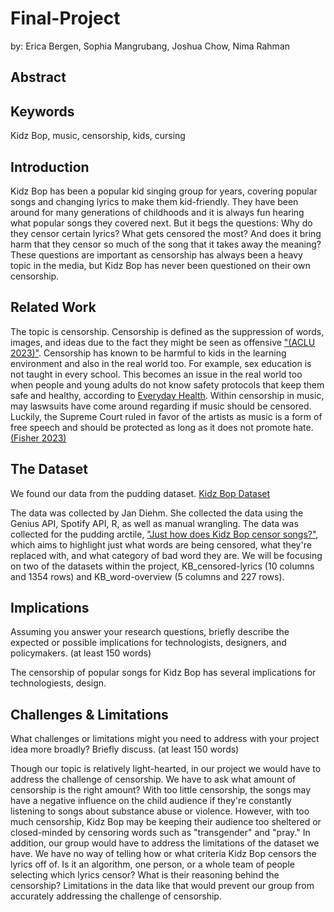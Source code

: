 # Final-Project
by: Erica Bergen, Sophia Mangrubang, Joshua Chow, Nima Rahman

## Abstract

## Keywords

Kidz Bop, music, censorship, kids, cursing

## Introduction

Kidz Bop has been a popular kid singing group for years, covering popular songs and changing lyrics to make them kid-friendly. They have been around for many generations of childhoods and it is always fun hearing what popular songs they covered next. But it begs the questions: Why do they censor certain lyrics? What gets censored the most? And does it bring harm that they censor so much of the song that it takes away the meaning? These questions are important as censorship has always been a heavy topic in the media, but Kidz Bop has never been questioned on their own censorship.

## Related Work

The topic is censorship. Censorship is defined as the suppression of words, images, and ideas due to the fact they might be seen as offensive ["(ACLU 2023)"](https://www.aclu.org/other/what-censorship). Censorship has known to be harmful to kids in the learning environment and also in the real world too. For example, sex education is not taught in every school. This becomes an issue in the real world too when people and young adults do not know safety protocols that keep them safe and healthy, according to [Everyday Health](https://www.everydayhealth.com/kids-health/censorship-schools-effects-on-our-children/). Within censorship in music, may laswsuits have come around regarding if music should be censored. Luckily, the Supreme Court ruled in favor of the artists as music is a form of free speech and should be protected as long as it does not promote hate. [(Fisher 2023)](https://www.mtsu.edu/first-amendment/article/1132/music-censorship)

## The Dataset

We found our data from the pudding dataset.
[Kidz Bop Dataset](https://github.com/the-pudding/data/tree/master/kidz-bop)

The data was collected by Jan Diehm. She collected the data using the Genius API, Spotify API, R, as well as manual wrangling. The data was collected for the pudding arctile, ["Just how does Kidz Bop censor songs?"](https://pudding.cool/2020/04/kidz-bop/), which aims to highlight just what words are being censored, what they're replaced with, and what category of bad word they are. We will be focusing on two of the datasets within the project, KB_censored-lyrics (10 columns and 1354 rows) and KB_word-overview (5 columns and 227 rows).

## Implications
>
Assuming you answer your research questions, briefly describe the expected or possible implications for technologists, designers, and policymakers. (at least 150 words)

The censorship of popular songs for Kidz Bop has several implications for technologiests, design.


## Challenges & Limitations

What challenges or limitations might you need to address with your project idea more broadly? Briefly discuss. (at least 150 words)

Though our topic is relatively light-hearted, in our project we would have to address the challenge of censorship. We have to ask what amount of censorship is the right amount? With too little censorship, the songs may have a negative influence on the child audience if they're constantly listening to songs about substance abuse or violence. However, with too much censorship, Kidz Bop may be keeping their audience too sheltered or closed-minded by censoring words such as "transgender" and "pray." In addition, our group would have to address the limitations of the dataset we have. We have no way of telling how or what criteria Kidz Bop censors the lyrics off of. Is it an algorithm, one person, or a whole team of people selecting which lyrics censor? What is their reasoning behind the censorship? Limitations in the data like that would prevent our group from accurately addressing the challenge of censorship.